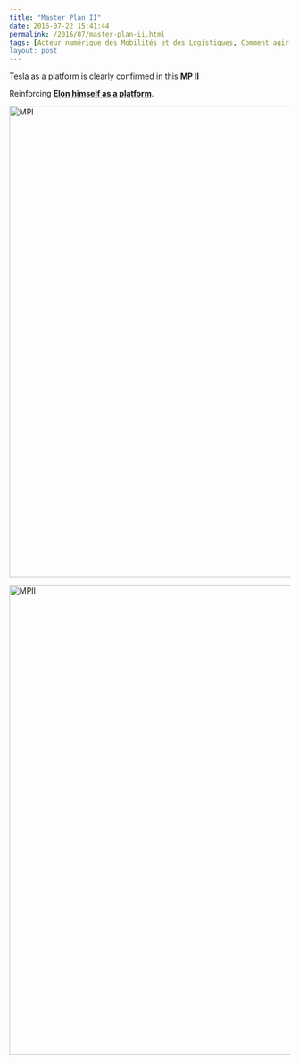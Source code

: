 ```yaml
---
title: "Master Plan II"
date: 2016-07-22 15:41:44
permalink: /2016/07/master-plan-ii.html
tags: [Acteur numérique des Mobilités et des Logistiques, Comment agir pour changer les pratiques ?, cybercar, donnée data, E.Musk, économie de l'expérience, ecosystème, Energie, innovation, internet des objets, Tesla]
layout: post
---
```


Tesla as a platform is clearly confirmed in this <a href="https://www.tesla.com/blog/master-plan-part-deux" target="_blank"><strong>MP II</strong></a>



Reinforcing <a href="https://gabrielplassat.github.io/transportsdufutur/2016/04/e-musk-as-a-platform.html" target="_blank"><strong>Elon himself as a platform</strong></a>.



<a href="https://gabrielplassat.github.io/transportsdufutur/wp-content/uploads/sites/6/2016/07/MPI.jpg" rel="attachment wp-att-4237"><img class="aligncenter wp-image-4237 size-full" src="https://gabrielplassat.github.io/transportsdufutur/wp-content/uploads/sites/6/2016/07/MPI.jpg" alt="MPI" width="646" height="843" /></a>



<a href="https://gabrielplassat.github.io/transportsdufutur/wp-content/uploads/sites/6/2016/07/MPII.jpg" rel="attachment wp-att-4238"><img class="wp-image-4238 size-full aligncenter" src="https://gabrielplassat.github.io/transportsdufutur/wp-content/uploads/sites/6/2016/07/MPII.jpg" alt="MPII" width="572" height="841" /></a>
